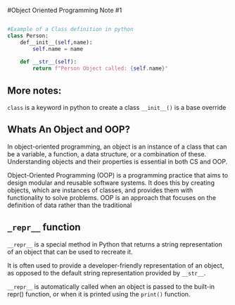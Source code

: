 #Object Oriented Programming Note #1

```python

#Example of a Class definition in python
class Person: 
    def__init__(self,name):
        self.name = name
    
    def __str__(self):
        return f"Person Object called: {self.name}"

```
## More notes: 
```class``` is a keyword in python to create a class
```__init__()``` is a base override

## Whats An Object and OOP?

In object-oriented programming, an object is an instance of a class that can be a variable, a function, a data structure, or a combination of these. Understanding objects and their properties is essential in both CS and OOP.

Object-Oriented Programming (OOP) is a programming practice that aims to design modular and reusable software systems. It does this by creating objects, which are instances of classes, and provides them with functionality to solve problems. OOP is an approach that focuses on the definition of data rather than the traditional 

## ```_repr__``` function

```__repr__``` is a special method in Python that returns a string representation of an object that can be used to recreate it. 

It is often used to provide a developer-friendly representation of an object, as opposed to the default string representation provided by ```__str__```.

```__repr__``` is automatically called when an object is passed to the built-in repr() function, or when it is printed using the ```print()``` function. 
